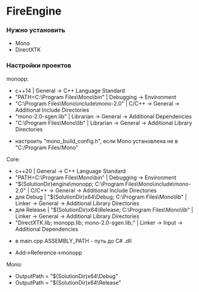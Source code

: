 # FireEngine
### Нужно установить
- Mono
- DirectXTK

### Настройки проектов

monopp:
- с++14 | General -> C++ Language Standard
- "PATH=C:\Program Files\Mono\bin" | Debugging -> Environment
- "C:\Program Files\Mono\include\mono-2.0" | C/C++ -> General -> Additional Include Directories
- "mono-2.0-sgen.lib" | Librarian -> General -> Additional Dependencies
- "C:\Program Files\Mono\lib" | Librarian -> General -> Additional Library Directories
* настроить "mono_build_config.h", если Mono установлена не в "C:/Program Files/Mono"

Core:
- с++20 | General -> C++ Language Standard
- "PATH=C:\Program Files\Mono\bin" | Debugging -> Environment
- "$(SolutionDir)engine\monopp; C:\Program Files\Mono\include\mono-2.0" | C/C++ -> General -> Additional Include Directories
- для Debug | "$(SolutionDir)x64\Debug; C:\Program Files\Mono\lib" | Linker -> General -> Additional Library Directories
- для Release | "$(SolutionDir)x64\Release; C:\Program Files\Mono\lib" | Linker -> General -> Additional Library Directories
- "DirectXTK.lib; monopp.lib; mono-2.0-sgen.lib;" | Linker -> Input -> Additional Dependencies
* в main.cpp ASSEMBLY_PATH - путь до C# .dll
- Add->Reference->monopp

Mono:
- OutputPath = "$(SolutionDir)x64\Debug\"
- OutputPath = "$(SolutionDir)x64\Release\"

